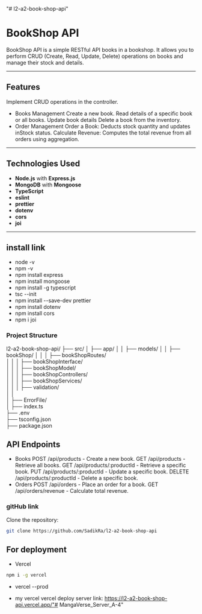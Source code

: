 "# l2-a2-book-shop-api"

# BookShop API

BookShop API is a simple RESTful API books in a bookshop. It allows you to perform CRUD (Create, Read, Update, Delete) operations on books and manage their stock and details.

---

## Features

Implement CRUD operations in the controller.

- Books Management
Create a new book.
Read details of a specific book or all books.
Update book details
Delete a book from the inventory.
- Order Management
Order a Book: Deducts stock quantity and updates inStock status.
Calculate Revenue: Computes the total revenue from all orders using aggregation.

---

## Technologies Used

- **Node.js** with **Express.js**
- **MongoDB** with **Mongoose**
- **TypeScript**
- **eslint**
- **prettier**
- **dotenv**
- **cors**
- **joi**


---

## install link

- node -v
- npm -v
- npm install express
- npm install mongoose
- npm install -g typescript
- tsc --init
- npm install --save-dev prettier
- npm install dotenv
- npm install cors
- npm i joi

### Project Structure

l2-a2-book-shop-api/
├── src/
│       ├── app/
│   │   ├── models/
│   │      ├── bookShop/
│   │      │   ├── bookShopRoutes/          
│   │      │   ├── bookShopInterface/          
│   │      │   ├── bookShopModel/          
│   │      │   ├── bookShopControllers/    
│   │      │   ├── bookShopServices/        
│   │      │   ├── validation/        
│   │                         
│   ├── ErrorFile/                           
│   ├── index.ts                             
├── .env                                     
├── tsconfig.json                           
├── package.json                           



## API Endpoints

- Books
POST /api/products - Create a new book.
GET /api/products - Retrieve all books.
GET /api/products/:productId - Retrieve a specific book.
PUT /api/products/:productId - Update a specific book.
DELETE /api/products/:productId - Delete a specific book.
- Orders
POST /api/orders - Place an order for a book.
GET /api/orders/revenue - Calculate total revenue.

### gitHub link

Clone the repository:

```bash
git clone https://github.com/SadikRa/l2-a2-book-shop-api

```

## For deployment 
 - Vercel
 ```bash
 npm i -g vercel
```
 - vercel --prod

- my vercel vercel deploy server link:   https://l2-a2-book-shop-api.vercel.app/"# MangaVerse_Server_A-4" 
